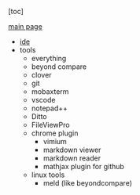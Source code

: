 
[toc]

[main page](../entry.md)

* [ide](./ide.md)
* tools
    * everything
    * beyond compare
    * clover
    * git
    * mobaxterm
    * vscode
    * notepad++
    * Ditto
    * FileViewPro
    * chrome plugin
        * vimium
        * markdown viewer
        * markdown reader
        * mathjax plugin for github
    * linux tools
        * meld (like beyondcompare)